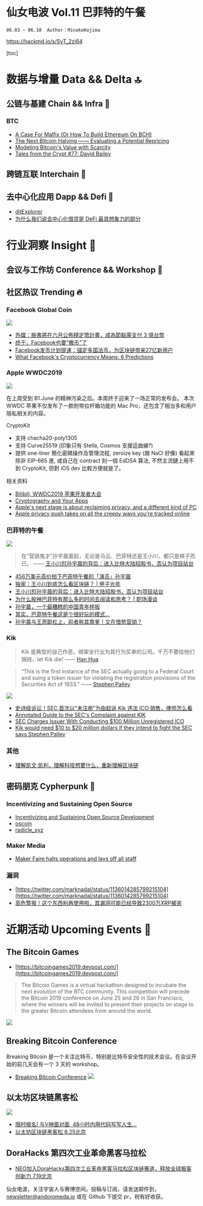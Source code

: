 # 仙女电波 Vol.11 巴菲特的午餐
`06.03 ~ 06.10  Author：MinakoKojima`

https://hackmd.io/s/SyT_2zi64

[toc]

# 数据与增量 Data && Delta 🔝
## 公链与基建 Chain && Infra 🔧

### BTC
- [A Case For Malfix (Or How To Build Ethereum On BCH)](https://honest.cash/cpacia/a-case-for-malfix-4436/)
- [The Next Bitcoin Halving —— Evaluating a Potential Repricing](https://grayscale.co/the-next-bitcoin-halving/)
- [Modeling Bitcoin's Value with Scarcity](https://medium.com/@100trillionUSD/modeling-bitcoins-value-with-scarcity-91fa0fc03e25)
- [Tales from the Crypt #77: David Bailey](https://twitter.com/MartyBent/status/1136307239747276802)


## 跨链互联 Interchain 🔗
## 去中心化应用 Dapp && Defi 📱

- [ditExplorer](https://twitter.com/sebgaj/status/1137049283805503488)
- [为什么我们说去中心化借贷是 DeFi 最具想象力的部分](https://www.chainnews.com/articles/567763248491.htm)

# 行业洞察 Insight 🔭

## 会议与工作坊 Conference && Workshop 📓


## 社区热议 Trending 🔥 

### Facebook Global Coin
![](https://i.imgur.com/1nBSqJ0.png)

- [外媒：臉書將在六月公佈穩定幣計畫，成為節點需支付 3 億台幣](https://www.blocktempo.com/facebook-will-reveal-its-plan-in-june/) 
- [终于，Facebook也要“撒币”了](https://mp.weixin.qq.com/s?__biz=MzI2MzEzNzQ3MQ==&mid=2650316641&idx=2&sn=1de5a8975b4fabe1402c4e1e5ada0004&chksm=f24c4eb1c53bc7a7cef52213703207d54ea931646d4b9087a3e29e07dcd2a1da5eddd9864b40&mpshare=1&scene=1&srcid=&key=1f2ed5c283bfe443f78d2ad3631b7287703c3793929e9fa369cb0415a601b4d5390fcccdd38b7c4dd063259f0d1d4eb386461022f7b4c6728d745e2966aae43bd742ef31d3bd739d192f3ab3d08fa9d1&ascene=1&uin=OTA0MDAzMDg0&devicetype=Windows+10&version=62060833&lang=zh_CN&pass_ticket=mvW6cG3MHb%2FM2b0yvyb%2BqN50dZRMtfMGcIjVqmK2zqdyyisB%2F3CXM8Li6KfBLhI%2F)
- [Facebook发币计划提速：锚定多国法币，为区块链带来27亿新用户](https://www.huoxing24.com/newsdetail/20190606203812417646.html)
- [What Facebook's Cryptocurrency Means: 6 Predictions](https://twitter.com/CaitlinLong_/status/1137830469637218305)

### Apple WWDC2019

![](https://i.imgur.com/WDYEAOM.jpg)

在上周受到 B1.June 的精神污染之后。本周终于迎来了一场正常的发布会。
本次 WWDC 苹果不仅发布了一款附带拉杆箱功能的 Mac Pro，还包含了相当多和用户隐私相关的内容。

CryptoKit
- 支持 chacha20-poly1305 
- 支持 Curve25519 (印象只有 Stella, Cosmos 支援這曲線?)
- 提供 one-liner 簡化密碼操作及管理流程, zeroize key (跟 NaCl 好像)
看起來除非 EIP-665 進, 或自己在 contract 刻一個 EdDSA 算法, 不然主流鏈上用不到 CryptoKit, 但對 iOS dev 比較方便就是了。

相关资料
- [Bilibili, WWDC2019 苹果开发者大会](https://www.bilibili.com/video/av54511115/?p=3)
- [Cryptography and Your Apps](https://developer.apple.com/videos/play/wwdc2019/709/) 
- [Apple's next stage is about reclaiming privacy, and a different kind of PC](https://www.cnet.com/news/apples-next-stage-is-about-reclaiming-privacy-and-a-different-kind-of-pc/)
- [Apple privacy push takes on all the creepy ways you're tracked online](https://www.youtube.com/watch?v=SAh30bOsvgU)



### 巴菲特的午餐
![](https://i.imgur.com/WmerZNw.jpg)

> 在“营销鬼才”孙宇晨面前，无论是马云、巴菲特还是王小川，都只是棋子而已。
> —— [王小川怼孙宇晨的背后：进入比特大陆招股书，否认为项目站台](https://www.8btc.com/article/423240)

- [456万美元高价拍下巴菲特午餐的「演员」孙宇晨](https://mp.weixin.qq.com/s?__biz=MzI2NDk5NzA0Mw==&mid=2247543264&idx=1&sn=3722dc345a006e0e9010831c19323eef&chksm=eaa6783cddd1f12ad91a2be0fddd5fd0dca9b9b0530ea46828777ed87a0820a439e39685faba&mpshare=1&scene=1&srcid=&key=a42f6d0b8e7a036c6b1555617a0bd221808d12dffb98344dc27d0a502097e92023f11b7d1acb3e450768d34d7fe1083db29c3fe67bc09799e083b3f208c17dd8074b9fc4879b4cc9a85770f9cc54237f&ascene=1&uin=OTA0MDAzMDg0&devicetype=Windows+10&version=62060833&lang=zh_CN&pass_ticket=mvW6cG3MHb%2FM2b0yvyb%2BqN50dZRMtfMGcIjVqmK2zqdyyisB%2F3CXM8Li6KfBLhI%2F)
- [独家：王小川到底怎么看区块链？ | 甲子光年](https://mp.weixin.qq.com/s?__biz=MzU5OTI0NTc3Mg==&mid=2247487091&idx=1&sn=3226d3e3e7c63424a7efd1fbac177ffe&chksm=feb698d0c9c111c6d48ff25b9eb702fda8c39b7f0f480d6f26e16c19ae7920e6c5af34362331&mpshare=1&scene=1&srcid=&key=a559f919bada1036cc116631cd014d976328257e6fd304492a19c80272ff5d411dbde1213782b36c68b53620943da77b629f35cdcf56c6816c62ab1cde0399ad23bb83c106a20c46bfc11caa196f9e3d&ascene=1&uin=OTA0MDAzMDg0&devicetype=Windows+10&version=62060833&lang=zh_CN&pass_ticket=mvW6cG3MHb%2FM2b0yvyb%2BqN50dZRMtfMGcIjVqmK2zqdyyisB%2F3CXM8Li6KfBLhI%2F)
- [王小川怼孙宇晨的背后：进入比特大陆招股书，否认为项目站台](https://www.8btc.com/article/423240)
-  [为什么股神巴菲特有那么多的时间去阅读和思考？ | 职场漫谈](https://mp.weixin.qq.com/s?__biz=MzI2NDk5NzA0Mw==&mid=2247533407&idx=1&sn=f1b494d6b2e86f1825a9aabf48281a59&chksm=eaa61283ddd19b9580bd39bfaacab5a1b25809110b23de62e446d52368447a5a483f5beb8841&mpshare=1&scene=1&srcid=0606MaUGGI6rrBjzLtVTpESR&key=708cc9b58e1d8023b9bc9de9c562fcf18ed065621fa6d3bba9758d778c58973cbd3f8371b7238b36f48a8365f3150abdfe91421594eb16158443f4e2ad188f66ee244fb06665d06a5aa71c84d4571b14&ascene=1&uin=OTA0MDAzMDg0&devicetype=Windows+10&version=62060833&lang=zh_CN&pass_ticket=mvW6cG3MHb%2FM2b0yvyb%2BqN50dZRMtfMGcIjVqmK2zqdyyisB%2F3CXM8Li6KfBLhI%2F)
- [孙宇晨，一个最糟糕的中国青年样板](https://mp.weixin.qq.com/s?__biz=MjM5MjM3NzQwMA==&mid=2650998026&idx=1&sn=909925c1f51ffee87823ca88ac7d7007&chksm=bd509a5d8a27134bcee677bf4e1adaa7ce4dadaf4dbbf99db5bb4e3cc8667ef5dd5b98fc1ce7&mpshare=1&scene=1&srcid=0607yn7dbT8rj2gVsACrcYqA&key=3a4fbff97c2d8b3cb47c255e916f1bdf4e966de271c93fafb7c98024c32b4dbff56d9f1f069f1f85a6e8302482f2403832f2c5252eb1b657c8e0bde31155873a3b8a3219ef7b78c4ca8995b0821beefa&ascene=1&uin=OTA0MDAzMDg0&devicetype=Windows+10&version=62060833&lang=zh_CN&pass_ticket=mvW6cG3MHb%2FM2b0yvyb%2BqN50dZRMtfMGcIjVqmK2zqdyyisB%2F3CXM8Li6KfBLhI%2F) 
- [其实，巴菲特午餐这是个很好玩的模式…](https://m.weibo.cn/status/4379255905261141) 
- [孙宇晨与王思聪杠上，前者称其靠爹！又在借势营销？](https://mp.weixin.qq.com/s/TB36FL7qWQIyTDNKAxUx0w)

### Kik
> Kik 是典型的自己作恶，绑架全行业为其行为买单的公司。千万不要给他们捐钱，let Kik die!
> —— [Han Hua](https://twitter.com/hhua_)
>  

> “This is the first instance of the SEC actually going to a Federal Court and suing a token issuer for violating the registration provisions of the Securities Act of 1933.”
> —— [Stephen Palley]((https://ambcrypto.com/bitcoin-to-face-an-imminent-drop-by-400-bull-momentum-vanishes-as-weekly-chart-bleeds-red))

![](https://i.imgur.com/0SG9Ulx.png)

- [史诗级诉讼！SEC 首次以“未注册”为由起诉 Kik 违法 ICO 销售，律师怎么看](https://www.8btc.com/article/421728)
- [Annotated Guide to the SEC's Complaint against KIK](https://www.katherinewu.me/writings/2019/6/4/annotated-guide-to-the-secs-complaint-against-kik)
- [SEC Charges Issuer With Conducting $100 Million Unregistered ICO](https://www.sec.gov/news/press-release/2019-87)
- [Kik would need $10 to $20 million dollars if they intend to fight the SEC says Stephen Palley](https://ambcrypto.com/bitcoin-to-face-an-imminent-drop-by-400-bull-momentum-vanishes-as-weekly-chart-bleeds-red)

### 其他
- [理解凯文·凯利，理解科技想要什么，重新理解区块链](https://mp.weixin.qq.com/s/84IdN8VZuHol9Fa7NvlA9g)

## 密码朋克 Cypherpunk 💾

### Incentivizing and Sustaining Open Source 
- [Incentivizing and Sustaining Open Source Development](https://www.meetup.com/Barcelona-Free-Software/events/261988000/)
- [oscoin](https://twitter.com/oscoin)
- [radicle_xyz]() 

### Maker Media
- [Maker Faire halts operations and lays off all staff](https://techcrunch.com/2019/06/07/make-magazine-maker-media-layoffs/)

### 漏洞
- [https://twitter.com/marknadal/status/1136014285799215104](https://twitter.com/marknadal/status/1136014285799215104) 
- [高危警报！这个东西别再使用啦，其漏洞可能已经导致2300万XRP被盗](https://www.8btc.com/article/422982)


# 近期活动 Upcoming Events 📅

## The Bitcoin Games 
- [https://bitcoingames2019.devpost.com/](https://bitcoingames2019.devpost.com/)

> The Bitcoin Games is a virtual hackathon designed to incubate the next evolution of the BTC community. This competition will precede the Bitcoin 2019 conference on June 25 and 26 in San Francisco, where the winners will be invited to present their projects on stage to the greater Bitcoin attendees from around the world. 
> 

![](https://i.imgur.com/7mMR59y.png)

## Breaking Bitcoin Conference
Breaking Bitcoin 是一个关注比特币，特别是比特币安全性的技术会议。在会议开始的前几天会有一个 3 天的 workshop。
- [Breaking Bitcoin Conference](https://breaking-bitcoin.com/index.html)
![](https://i.imgur.com/Qa81uya.png)

## 以太坊区块链黑客松

![](https://i.imgur.com/hBXi7Xw.png)

- [限时报名! 与V神面对面, 48小时内用代码写写人生...](https://mp.weixin.qq.com/s?__biz=MzU2MTE1NDk2Mg==&mid=2247495793&idx=2&sn=7abd919951158b9420c5a14e26d6717b&chksm=fc7fae8ccb08279a7289396b3785563e34a8227a80717ee9cb446269c0d70cb6efdbcf95d141&mpshare=1&scene=1&srcid=&key=1f2ed5c283bfe443a8dee3681cd57d8fabb2aa69b287462b3d28a3b5c5690a66c3b99b26ca088519206a535d7b3f7e9be3c8384a39cf8296cbc58c9e0300a6c7b0e5e7b8de5a9230e651133b64864e30&ascene=1&uin=OTA0MDAzMDg0&devicetype=Windows+10&version=62060833&lang=zh_CN&pass_ticket=mvW6cG3MHb%2FM2b0yvyb%2BqN50dZRMtfMGcIjVqmK2zqdyyisB%2F3CXM8Li6KfBLhI%2F)
- [以太坊区块链黑客松 6.25北京](https://mp.weixin.qq.com/s/7T7JPLmSsxuWOO50N53_JA)

## DoraHacks 第四次工业革命黑客马拉松 

- [NEO加入DoraHacks第四次工业革命黑客马拉松区块链赛道，释放全球极客创新力 7.19北京](https://mp.weixin.qq.com/s?__biz=MzAwMjEzNzAzNQ==&mid=2650718816&idx=1&sn=b03885a89aec1353e648c4b2c7a6397b&chksm=82c56cc4b5b2e5d219ae89c5535441a34f6b97d7036046add82862989de5468d00460401d941&scene=0&xtrack=1&key=a42f6d0b8e7a036c7b4781f38f75c66b9b88dc1c8c7c44d63b1eb7638c7713678541833a76f4233620ce55c7b4f5bb5b8f735849dba3928bca4a1c206d85d817498e9b844debe19066306b03f678e4a9&ascene=1&uin=OTA0MDAzMDg0&devicetype=Windows+10&version=62060833&lang=zh_CN&pass_ticket=mvW6cG3MHb%2FM2b0yvyb%2BqN50dZRMtfMGcIjVqmK2zqdyyisB%2F3CXM8Li6KfBLhI%2F)




仙女电波，关注宇宙人与赛博空间。投稿与订阅，请发送邮件到，newsletter@andoromeda.io 或在 Github 下提交 pr，祝有好收获。